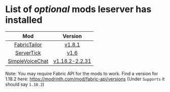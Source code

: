 # List of *optional* mods leserver has installed

Mod | Version
:---: | :---:
[FabricTailor](https://modrinth.com/mod/fabrictailor) | [v1.8.1](https://modrinth.com/mod/fabrictailor/version/1.8.1)
[ServerTick](https://modrinth.com/mod/servertick) | [v1.6](https://modrinth.com/mod/servertick/version/1.6)
[SimpleVoiceChat](https://www.curseforge.com/minecraft/mc-mods/simple-voice-chat) | [v1.18.2-2.2.31](https://www.curseforge.com/minecraft/mc-mods/simple-voice-chat/files/3710533)

Note: You may require Fabric API for the mods to work. Find a version for 1.18.2 here: <https://modrinth.com/mod/fabric-api/versions> (Under `Supports` it should say `1.18.2`)
